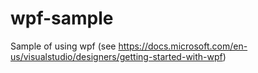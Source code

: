 # wpf-sample
Sample of using wpf (see https://docs.microsoft.com/en-us/visualstudio/designers/getting-started-with-wpf)
